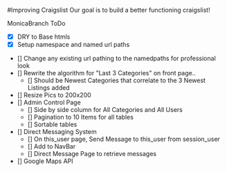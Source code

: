 #Improving Craigslist
Our goal is to build a better functioning craigslist!

MonicaBranch ToDo
- [x] DRY to Base htmls
- [x] Setup namespace and named url paths
- [] Change any existing url pathing to the namedpaths for professional look
- [] Rewrite the algorithm for "Last 3 Categories" on front page..
  - [] Should be Newest Categories that correlate to the 3 Newest Listings added
- [] Resize Pics to 200x200
- [] Admin Control Page
  - [] Side by side column for All Categories and All Users
  - [] Pagination to 10 Items for all tables
  - [] Sortable tables
- [] Direct Messaging System
  - [] On this_user page, Send Message to this_user from session_user
  - [] Add to NavBar
  - [] Direct Message Page to retrieve messages
- [] Google Maps API
